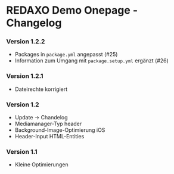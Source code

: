 REDAXO Demo Onepage - Changelog
======================

### Version 1.2.2

* Packages in `package.yml` angepasst (#25)
* Information zum Umgang mit `package.setup.yml` ergänzt (#26)

### Version 1.2.1

* Dateirechte korrigiert

### Version 1.2

* Update -> Chandelog
* Mediamanager-Typ header
* Background-Image-Optimierung iOS
* Header-Input HTML-Entities

### Version 1.1

* Kleine Optimierungen
